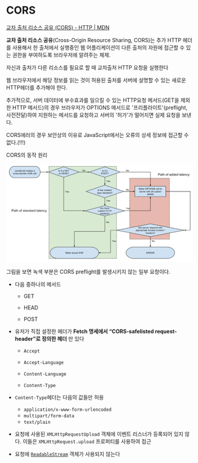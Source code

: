 # CORS

[교차 출처 리소스 공유 (CORS) - HTTP | MDN](https://developer.mozilla.org/ko/docs/Web/HTTP/CORS)

**교차 출처 리소스 공유**(Cross-Origin Resource Sharing, CORS)는 추가 HTTP 헤더를 사용해서 한 출처에서 실행중인 웹 어플리케이션이 다른 출처의 자원에 접근할 수 있는 권한을 부여하도록 브라우저에 알려주는 체제.

자신과 출처가 다른 리소스를 필요로 할 때 교차출처 HTTP 요청을 실행한다

웹 브라우저에서 해당 정보를 읽는 것이 허용된 출처를 서버에 설명할 수 있는 새로운 HTTP헤더를 추가해야 한다.

추가적으로, 서버 데이터에 부수효과를 일으킬 수 있는 HTTP요청 메서드(GET을 제외한 HTTP 메서드)의 경우 브라우저가 OPTIONS 메서드로 '프리플라이트'(preflight, 사전전달)하여 지원하는 메서드를 요청하고 서버의 '허가'가 떨어지면 실제 요청을 보낸다.

CORS에러의 경우 보안상의 이유로 JavaScript에서는 오류의 상세 정보에 접근할 수 없다.(!!!)

CORS의 동작 원리

![Flowchart showing Simple and Preflight XHR.svg](./assets_CORS/1920px-Flowchart_showing_Simple_and_Preflight_XHR.svg.png)

그림을 보면 녹색 부분은 CORS preflight를 발생시키지 않는 일부 요청이다.

- 다음 중하나의 메서드

  - GET

  - HEAD

  - POST

- 유저가 직접 설정한 헤더가 **Fetch 명세에서 “CORS-safelisted request-header”로 정의한 헤더** 만 있다

  - `Accept`

  - `Accept-Language`

  - `Content-Language`

  - `Content-Type`

- `Content-Type`헤더는 다음의 값들만 허용

  - `application/x-www-form-urlencoded`
  - `multipart/form-data`
  - `text/plain`

- 요청에 사용된 `XMLHttpRequestUpload` 객체에 이벤트 리스너가 등록되어 있지 않다. 이들은 `XMLHttpRequest.upload` 프로퍼티를 사용하여 접근

- 요청에 [`ReadableStream`](https://developer.mozilla.org/ko/docs/Web/API/ReadableStream) 객체가 사용되지 않는다
